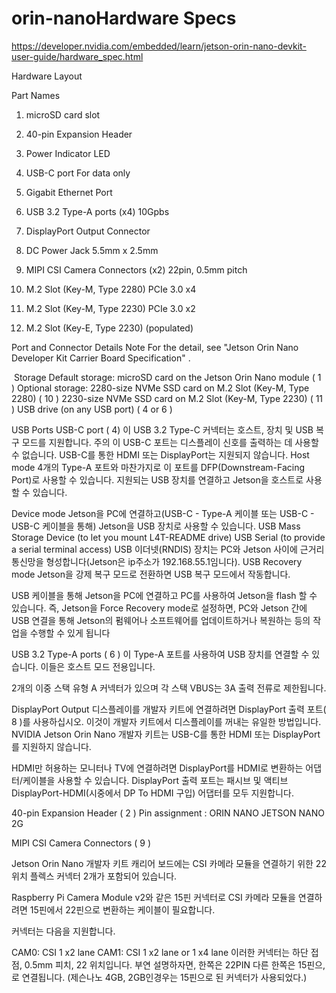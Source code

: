 # orin-nanoHardware Specs
https://developer.nvidia.com/embedded/learn/jetson-orin-nano-devkit-user-guide/hardware_spec.html


Hardware Layout

Part Names


1. microSD card slot
2. 40-pin Expansion Header
3. Power Indicator LED
4. USB-C port
For data only
5. Gigabit Ethernet Port


6. USB 3.2 Type-A ports (x4) 10Gpbs
7. DisplayPort Output Connector
8. DC Power Jack 5.5mm x 2.5mm
9. MIPI CSI Camera Connectors (x2) 22pin, 0.5mm pitch
10. M.2 Slot (Key-M, Type 2280) PCIe 3.0 x4
11. M.2 Slot (Key-M, Type 2230) PCIe 3.0 x2
12. M.2 Slot (Key-E, Type 2230) (populated)

Port and Connector Details
Note
For the detail, see "Jetson Orin Nano Developer Kit Carrier Board Specification" .

﻿
Storage
Default storage:
microSD card on the Jetson Orin Nano module ( 1 )
Optional storage:
2280-size NVMe SSD card on M.2 Slot (Key-M, Type 2280) ( 10 )
2230-size NVMe SSD card on M.2 Slot (Key-M, Type 2230) ( 11 )
USB drive (on any USB port) ( 4 or 6 )


USB Ports
USB-C port ( 4)
이 USB 3.2 Type-C 커넥터는 호스트, 장치 및 USB 복구 모드를 지원합니다.
주의
이 USB-C 포트는 디스플레이 신호를 출력하는 데 사용할 수 없습니다. USB-C를 통한 HDMI 또는 DisplayPort는 지원되지 않습니다.
Host mode
4개의 Type-A 포트와 마찬가지로 이 포트를 DFP(Downstream-Facing Port)로 사용할 수 있습니다.
           지원되는 USB 장치를 연결하고 Jetson을 호스트로 사용할 수 있습니다.

Device mode
Jetson을 PC에 연결하고(USB-C - Type-A 케이블 또는 USB-C - USB-C 케이블을 통해) Jetson을 USB 장치로 사용할 수 있습니다.
USB Mass Storage Device (to let you mount L4T-README drive)
USB Serial (to provide a serial terminal access)
USB 이더넷(RNDIS) 장치는 PC와 Jetson 사이에 근거리 통신망을 형성합니다(Jetson은 ip주소가 192.168.55.1임니다).
USB Recovery mode
Jetson을 강제 복구 모드로 전환하면 USB 복구 모드에서 작동합니다.

USB 케이블을 통해 Jetson을 PC에 연결하고 PC를 사용하여 Jetson을 flash 할 수 있습니다.
  즉, Jetson을 Force Recovery mode로 설정하면, PC와 Jetson 간에 USB 연결을 통해 Jetson의 
  펌웨어나 소프트웨어를 업데이트하거나 복원하는 등의 작업을 수행할 수 있게  됩니다


USB 3.2 Type-A ports  ( 6 )
이 Type-A 포트를 사용하여 USB 장치를 연결할 수 있습니다. 이들은 호스트 모드 전용입니다.

2개의 이중 스택 유형 A 커넥터가 있으며 각 스택 VBUS는 3A 출력 전류로 제한됩니다.

DisplayPort Output
디스플레이를 개발자 키트에 연결하려면 DisplayPort 출력 포트( 8 )를 사용하십시오. 이것이 개발자 키트에서 디스플레이를 꺼내는 유일한 방법입니다. NVIDIA Jetson Orin Nano 개발자 키트는 USB-C를 통한 HDMI 또는 DisplayPort를 지원하지 않습니다.

HDMI만 허용하는 모니터나 TV에 연결하려면 DisplayPort를 HDMI로 변환하는 어댑터/케이블을 사용할 수 있습니다.
DisplayPort 출력 포트는 패시브 및 액티브 DisplayPort-HDMI(시중에서 DP To HDMI 구입) 어댑터를 모두 지원합니다.

40-pin Expansion Header ( 2 )
Pin assignment :
ORIN NANO
JETSON NANO 2G
 

MIPI CSI Camera Connectors ( 9 )

Jetson Orin Nano 개발자 키트 캐리어 보드에는 CSI 카메라 모듈을 연결하기 위한 22위치 플렉스 커넥터 2개가 포함되어 있습니다.

Raspberry Pi Camera Module v2와 같은 15핀 커넥터로 CSI 카메라 모듈을 연결하려면 15핀에서 22핀으로 변환하는 케이블이 필요합니다.


커넥터는 다음을 지원합니다.

CAM0: CSI 1 x2 lane
CAM1: CSI 1 x2 lane or 1 x4 lane 
이러한 커넥터는 하단 접점, 0.5mm 피치, 22 위치입니다.
부연 설명하자면, 한쪽은 22PIN 다른 한쪽은 15핀으,로 연결됩니다.
 (제슨나노 4GB, 2GB인경우는 15핀으로 된 커넥터가 사용되었다.)


